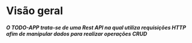 # Visão geral
##### O TODO-APP trata-se de uma Rest API na qual utiliza requisições HTTP afim de manipular dados para realizar operações CRUD
